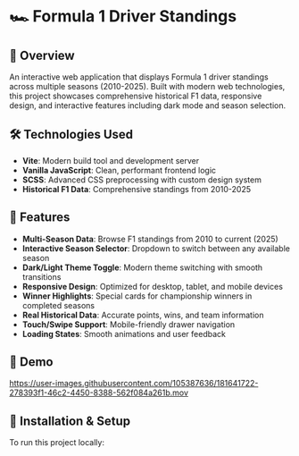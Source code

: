 # 🏎️ Formula 1 Driver Standings

## 📌 Overview
An interactive web application that displays Formula 1 driver standings across multiple seasons (2010-2025). Built with modern web technologies, this project showcases comprehensive historical F1 data, responsive design, and interactive features including dark mode and season selection.

## 🛠️ Technologies Used
- **Vite**: Modern build tool and development server
- **Vanilla JavaScript**: Clean, performant frontend logic
- **SCSS**: Advanced CSS preprocessing with custom design system
- **Historical F1 Data**: Comprehensive standings from 2010-2025

## 🚀 Features
- **Multi-Season Data**: Browse F1 standings from 2010 to current (2025)
- **Interactive Season Selector**: Dropdown to switch between any available season
- **Dark/Light Theme Toggle**: Modern theme switching with smooth transitions
- **Responsive Design**: Optimized for desktop, tablet, and mobile devices
- **Winner Highlights**: Special cards for championship winners in completed seasons
- **Real Historical Data**: Accurate points, wins, and team information
- **Touch/Swipe Support**: Mobile-friendly drawer navigation
- **Loading States**: Smooth animations and user feedback

## 📸 Demo
https://user-images.githubusercontent.com/105387636/181641722-278393f1-46c2-4450-8388-562f084a261b.mov

## 🧰 Installation & Setup
To run this project locally:
